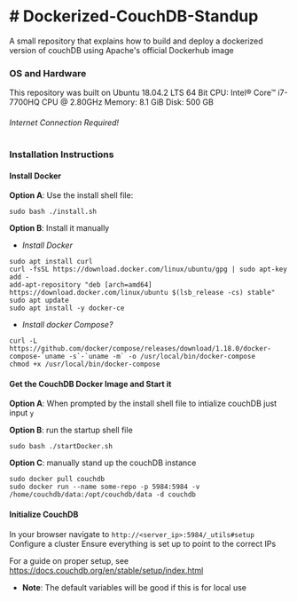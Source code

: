 # # Dockerized-CouchDB-Standup
A small repository that explains how to build and deploy a dockerized version of couchDB using Apache's official Dockerhub image

### OS and Hardware
This repository was built on Ubuntu 18.04.2 LTS 64 Bit
CPU: Intel® Core™ i7-7700HQ CPU @ 2.80GHz
Memory: 8.1 GiB
Disk: 500 GB
###### _Internet Connection Required!_ #
#
#
### Installation Instructions
#### Install Docker
**Option A**: 
Use the install shell file:
```
sudo bash ./install.sh
```
**Option B**: 
Install it manually
 - _Install Docker_
```
sudo apt install curl
curl -fsSL https://download.docker.com/linux/ubuntu/gpg | sudo apt-key add -
add-apt-repository "deb [arch=amd64] https://download.docker.com/linux/ubuntu $(lsb_release -cs) stable"
sudo apt update
sudo apt install -y docker-ce
```

 - _Install docker Compose?_
```
curl -L https://github.com/docker/compose/releases/download/1.18.0/docker-compose-`uname -s`-`uname -m` -o /usr/local/bin/docker-compose
chmod +x /usr/local/bin/docker-compose
```
#### Get the CouchDB Docker Image and Start it
**Option A**: 
When prompted by the install shell file to intialize couchDB just input `y`

**Option B**: 
run the startup shell file
```
sudo bash ./startDocker.sh
```

**Option C**:
manually stand up the couchDB instance 
```
sudo docker pull couchdb
sudo docker run --name some-repo -p 5984:5984 -v /home/couchdb/data:/opt/couchdb/data -d couchdb
```

#### Initialize CouchDB
In your browser navigate to `http://<server_ip>:5984/_utils#setup`
Configure a cluster
Ensure everything is set up to point to the correct IPs

For a guide on proper setup, see <https://docs.couchdb.org/en/stable/setup/index.html>
 - **Note**: The default variables will be good if this is for local use

